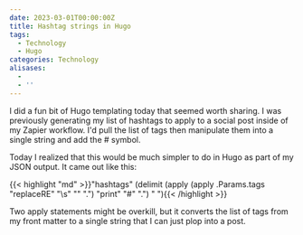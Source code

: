 ```yaml
---
date: 2023-03-01T00:00:00Z
title: Hashtag strings in Hugo
tags:
  - Technology
  - Hugo
categories: Technology
alisases:
  -
  - ''
---
```

I did a fun bit of Hugo templating today that seemed worth sharing. I was previously generating my list of hashtags to apply to a social post inside of my Zapier workflow. I'd pull the list of tags then manipulate them into a single string and add the \# symbol.

Today I realized that this would be much simpler to do in Hugo as part of my JSON output. It came out like this:

{{< highlight "md" >}}"hashtags" (delimit
            (apply (apply .Params.tags "replaceRE" "\\s" "" ".")
                    "print"
                    "#" ".")
                " "){{< /highlight >}}

Two apply statements might be overkill, but it converts the list of tags from my front matter to a single string that I can just plop into a post.